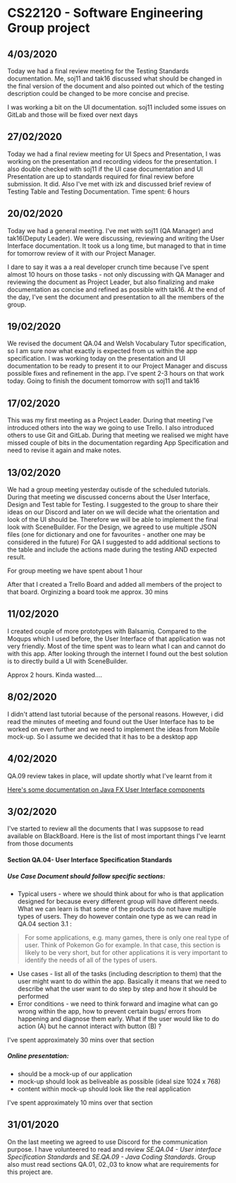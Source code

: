 # CS22120 - Software Engineering Group project

## 4/03/2020

Today we had a final review meeting for the Testing Standards documentation. Me, soj11 and tak16 discussed what should be changed in the final version of the document and also pointed out which of the testing description could be changed to be more concise and precise. 

I was working a bit on the UI documentation. soj11 included some issues on GitLab and those will be fixed over next days 


## 27/02/2020

Today we had a final review meeting for UI Specs and Presentation, I was working on the presentation and recording videos for the presentation. I also double checked with soj11 if the UI case documentation and UI Presentation are up to standards required for final review before submission. 
It did. 
Also I've met with izk and discussed brief review of Testing Table and Testing Documentation.
Time spent: 6 hours 

## 20/02/2020

Today we had a general meeting.  I've met with soj11 (QA Manager) and tak16(Deputy Leader). We were discussing, reviewing and writing the User Interface documentation. It took us a long time, but managed to that in time for tomorrow review of it with our Project Manager.

I dare to say it was a a real developer crunch time because I've spent almost 10 hours on those tasks - not only discussing with QA Manager and reviewing the document as Project Leader, but also finalizing and make documentation as concise and refined as possible with tak16. 
At the end of the day, I've sent the document and presentation to all the members of the group. 

## 19/02/2020

We revised the document QA.04 and Welsh Vocabulary Tutor specification, so I am sure now what exactly is expected from us within the app specification. I was working today on the presentation and UI documentation to be ready to present it to our Project Manager and discuss possible fixes and refinement in the app. 
I've spent 2-3 hours on that work today. Going to finish the document tomorrow with soj11 and tak16


## 17/02/2020

This was my first meeting as a Project Leader. During that meeting I've introduced others into the way we going to use Trello. I also introduced others to use Git and GitLab. During that meeting we realised we might have missed couple of bits in the documentation regarding App Specification and need to revise it again and make notes. 



## 13/02/2020

We had a group meeting yesterday outisde of the scheduled tutorials. During that meeting we discussed concerns about the User Interface, Design and Test table for Testing. I suggested to the group to share their ideas on our Discord and later on we will decide what the orientation and look of the UI should be. Therefore we will be able to implement the final look with  SceneBuilder. 
For the Design, we agreed to use multiple JSON files (one for dictionary and one for favourites - another one may be considered in the future)
For QA I suggested to add additional sections to the table and include the actions made during the testing AND expected result.

For group meeting we have spent about 1 hour 


After that I created a Trello Board and added all members of the project to that board. 
Orginizing a board took me approx. 30 mins

## 11/02/2020

I created couple of more prototypes with Balsamiq. Compared to the Moqups which I used before, the User Interface of that application was not very friendly. Most of the time spent was to learn what I can and cannot do with this app. After looking through the internet I found out the best solution is to directly build a UI with SceneBuilder. 

Approx 2 hours. Kinda wasted.... 


## 8/02/2020

I didn't attend last tutorial because of the personal reasons. However, i did read the minutes of meeting and found out the User Interface has to be worked on even further and we need to implement the ideas from Mobile mock-up. So I assume we decided that it has to be a desktop app 



## 4/02/2020

QA.09 review takes in place, will update shortly what I've learnt from it 

[Here's some documentation on Java FX User Interface components  ](https://docs.oracle.com/javase/8/javafx/user-interface-tutorial/ui_controls.htm "Java FX")



## 3/02/2020

I've started to review all the documents that I was suppsose to read available on BlackBoard.
Here is the list of most important things I've learnt from those documents  
#### Section QA.04- User Interface Specification Standards
##### *Use Case Document should follow specific sections:*
* Typical users - where we should think about for who is that application designed for because every different group will have different needs.
What we can learn is that some of the products do not have multiple types of users. They do however contain one type as we can read in QA.04 section 3.1 :
>For some applications, e.g. many games, there is only one real type of user. Think of Pokemon Go for example.
In that case, this section is likely to be very short, but for other applications it is very important to identify the
needs of all of the types of users.


* Use cases - list all of the tasks (including description to them)  that the user might want to do within the app. Basically it means that we need to describe what the user want to do step by step and how it should be performed
* Error conditions - we need to think forward and imagine what can go wrong within the app, how to prevent certain bugs/ errors from happening and diagnose them early. What if the user would like to do action (A) but he cannot interact with button (B) ? 

I've spent approximately 30 mins over that section

##### *Online presentation:*

* should be a mock-up of our application
* mock-up should look as beliveable as possible (ideal size 1024 x  768)
* content within mock-up should look like the real application 

I've spent approximately 10 mins over that section


## 31/01/2020

On the last meeting we agreed to use Discord for the communication purpose. I have volunteered to read and review *SE.QA.04 - User interface Specification Standards* and *SE.QA.09 - Java Coding Standards*. 
Group also must read sections QA.01, 02.,03 to know what are requirements for this project are.

